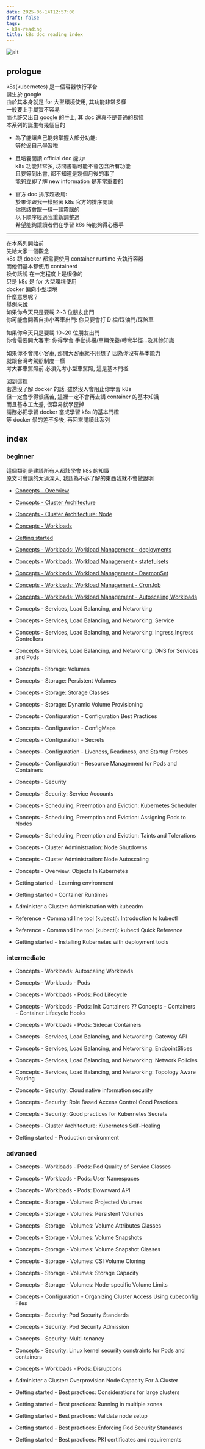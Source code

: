 ```yaml
---
date: 2025-06-14T12:57:00
draft: false
tags:
- k8s-reading
title: k8s doc reading index
---
```

![alt](images/banner.png)  

<!--more-->


## prologue
k8s(kubernetes) 是一個容器執行平台  
誕生於 google  
由於其本身就是 for 大型環境使用, 其功能非常多樣  
一般要上手屬實不容易  
而也許又出自 google 的手上, 其 doc 還真不是普通的易懂  
本系列的誕生有幾個目的 
* 為了能讓自己能夠掌握大部分功能:  
  等於逼自己學習啦  

* 且培養閱讀 official doc 能力:  
  k8s 功能非常多, 坊間書籍可能不會包含所有功能   
  且要等到出書, 都不知道是幾個月後的事了  
  能夠立即了解 new information  是非常重要的  

* 官方 doc 排序超級鳥:  
  於果你跟我一樣照著 k8s 官方的排序閱讀  
  你應該會跟一樣一頭霧腦的  
  以下順序經過我重新調整過  
  希望能夠讓讀者們在學習 k8s 時能夠得心應手  
  
  
---
在本系列開始前  
先給大家一個觀念  
k8s 跟 docker 都需要使用 container runtime 去執行容器  
而他們基本都使用 containerd  
換句話說 在一定程度上是很像的  
只是 k8s 是 for 大型環境使用  
docker 偏向小型環境  
什麼意思呢？  
舉例來說  
如果你今天只是要載 2~3 位朋友出門  
你可能會開著自排小客車出門: 你只要會打 D 檔/踩油門/踩煞車  
  
如果你今天只是要載 10~20 位朋友出門  
你會需要開大客車: 你得學會 手動排檔/車輛保養/轉彎半徑...及其餘知識    
  
如果你不會開小客車, 那開大客車就不用想了 因為你沒有基本能力  
就跟台灣考駕照制度一樣  
考大客車駕照前 必須先考小型車駕照, 這是基本門檻  
  
回到這裡  
若還沒了解 docker 的話, 雖然沒人會阻止你學習 k8s  
但一定會學得很痛苦, 這裡一定不會再去講 container 的基本知識  
而且基本工太差, 很容易就學歪掉  
請務必把學習 docker 當成學習 k8s 的基本門檻  
等 docker 學的差不多後, 再回來閱讀此系列  



## index

### beginner 
這個類別是建議所有人都該學會 k8s 的知識  
原文可會講的太過深入, 我認為不必了解的東西我就不會做說明  

- [Concepts - Overview](/posts/20250616_k8s-doc-reading-concepts-overview/)
- [Concepts - Cluster Architecture](/posts/20250616_k8s-doc-reading-concepts-cluster-architecture/)
- [Concepts - Cluster Architecture: Node](/posts/20250617_k8s-doc-reading-concepts-cluster-architecture-node/)
- [Concepts - Workloads](/posts/20250617_k8s-doc-reading-concepts-workloads/)
- [Getting started](/posts/20250618_k8s-doc-reading-getting-started/)
- [Concepts - Workloads: Workload Management - deployments](/posts/20250620_workload-management-deployments/)
- [Concepts - Workloads: Workload Management - statefulsets]()
- [Concepts - Workloads: Workload Management - DaemonSet]()
- [Concepts - Workloads: Workload Management - CronJob]()
- [Concepts - Workloads: Workload Management - Autoscaling Workloads]()

- Concepts - Services, Load Balancing, and Networking
- Concepts - Services, Load Balancing, and Networking: Service
- Concepts - Services, Load Balancing, and Networking: Ingress,Ingress Controllers
- Concepts - Services, Load Balancing, and Networking: DNS for Services and Pods
- Concepts - Storage: Volumes
- Concepts - Storage: Persistent Volumes
- Concepts - Storage: Storage Classes
- Concepts - Storage: Dynamic Volume Provisioning
- Concepts - Configuration - Configuration Best Practices
- Concepts - Configuration - ConfigMaps
- Concepts - Configuration - Secrets
- Concepts - Configuration - Liveness, Readiness, and Startup Probes
- Concepts - Configuration - Resource Management for Pods and Containers
- Concepts - Security
- Concepts - Security: Service Accounts
- Concepts - Scheduling, Preemption and Eviction: Kubernetes Scheduler
- Concepts - Scheduling, Preemption and Eviction: Assigning Pods to Nodes
- Concepts - Scheduling, Preemption and Eviction: Taints and Tolerations
- Concepts - Cluster Administration: Node Shutdowns
- Concepts - Cluster Administration: Node Autoscaling
- Concepts - Overview: Objects In Kubernetes
- Getting started - Learning environment

- Getting started - Container Runtimes
- Administer a Cluster: Administration with kubeadm
- Reference - Command line tool (kubectl): Introduction to kubectl
- Reference - Command line tool (kubectl): kubectl Quick Reference
- Getting started - Installing Kubernetes with deployment tools

### intermediate
- Concepts - Workloads: Autoscaling Workloads
- Concepts - Workloads - Pods
- Concepts - Workloads - Pods: Pod Lifecycle
- Concepts - Workloads - Pods: Init Containers ?? Concepts - Containers - Container Lifecycle Hooks
- Concepts - Workloads - Pods: Sidecar Containers
- Concepts - Services, Load Balancing, and Networking: Gateway API
- Concepts - Services, Load Balancing, and Networking: EndpointSlices
- Concepts - Services, Load Balancing, and Networking: Network Policies
- Concepts - Services, Load Balancing, and Networking: Topology Aware Routing


- Concepts - Security: Cloud native information security 
- Concepts - Security: Role Based Access Control Good Practices
- Concepts - Security: Good practices for Kubernetes Secrets





- Concepts - Cluster Architecture: Kubernetes Self-Healing
- Getting started - Production environment
### advanced
- Concepts - Workloads - Pods: Pod Quality of Service Classes
- Concepts - Workloads - Pods: User Namespaces
- Concepts - Workloads - Pods: Downward API

- Concepts - Storage - Volumes: Projected Volumes
- Concepts - Storage - Volumes: Persistent Volumes
- Concepts - Storage - Volumes: Volume Attributes Classes
- Concepts - Storage - Volumes: Volume Snapshots
- Concepts - Storage - Volumes: Volume Snapshot Classes
- Concepts - Storage - Volumes: CSI Volume Cloning
- Concepts - Storage - Volumes: Storage Capacity
- Concepts - Storage - Volumes: Node-specific Volume Limits

- Concepts - Configuration - Organizing Cluster Access Using kubeconfig Files
- Concepts - Security: Pod Security Standards
- Concepts - Security: Pod Security Admission
- Concepts - Security: Multi-tenancy
- Concepts - Security: Linux kernel security constraints for Pods and containers



- Concepts - Workloads - Pods: Disruptions

- Administer a Cluster: Overprovision Node Capacity For A Cluster

- Getting started - Best practices: Considerations for large clusters
- Getting started - Best practices: Running in multiple zones
- Getting started - Best practices: Validate node setup
- Getting started - Best practices: Enforcing Pod Security Standards
- Getting started - Best practices: PKI certificates and requirements

